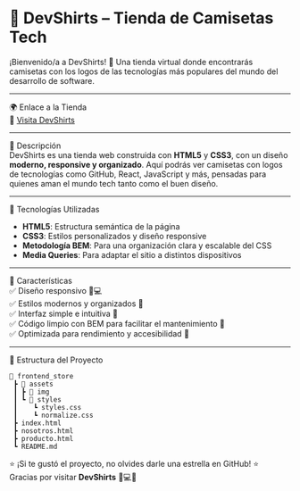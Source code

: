 # 👕 DevShirts – Tienda de Camisetas Tech  
¡Bienvenido/a a DevShirts! 🌟 Una tienda virtual donde encontrarás camisetas con los logos de las tecnologías más populares del mundo del desarrollo de software.

---

🌍 Enlace a la Tienda  
🔗 [Visita DevShirts](https://devshirts.netlify.app/)  

---

📌 Descripción  
DevShirts es una tienda web construida con **HTML5** y **CSS3**, con un diseño **moderno, responsive y organizado**. Aquí podrás ver camisetas con logos de tecnologías como GitHub, React, JavaScript y más, pensadas para quienes aman el mundo tech tanto como el buen diseño.

---

🎨 Tecnologías Utilizadas  
- **HTML5**: Estructura semántica de la página  
- **CSS3**: Estilos personalizados y diseño responsive  
- **Metodología BEM**: Para una organización clara y escalable del CSS  
- **Media Queries**: Para adaptar el sitio a distintos dispositivos  

---

🚀 Características  
✅ Diseño responsivo 📱💻  
✅ Estilos modernos y organizados 🎨  
✅ Interfaz simple e intuitiva 🧭  
✅ Código limpio con BEM para facilitar el mantenimiento 🧱  
✅ Optimizada para rendimiento y accesibilidad 🚀  

---

📂 Estructura del Proyecto
```
📂 frontend_store
 ┣ 📂 assets
 ┃ ┣ 📂 img
 ┃ ┗ 📂 styles
 ┃    ┗ styles.css
 ┃    ┗ normalize.css
 ┣ index.html
 ┣ nosotros.html
 ┣ producto.html
 ┗ README.md
```
⭐ ¡Si te gustó el proyecto, no olvides darle una estrella en GitHub! ⭐  
Gracias por visitar **DevShirts** 👕💻✨
